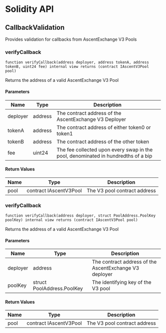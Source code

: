 # Solidity API

## CallbackValidation

Provides validation for callbacks from AscentExchange V3 Pools

### verifyCallback

```solidity
function verifyCallback(address deployer, address tokenA, address tokenB, uint24 fee) internal view returns (contract IAscentV3Pool pool)
```

Returns the address of a valid AscentExchange V3 Pool

#### Parameters

| Name | Type | Description |
| ---- | ---- | ----------- |
| deployer | address | The contract address of the AscentExchange V3 Deployer |
| tokenA | address | The contract address of either token0 or token1 |
| tokenB | address | The contract address of the other token |
| fee | uint24 | The fee collected upon every swap in the pool, denominated in hundredths of a bip |

#### Return Values

| Name | Type | Description |
| ---- | ---- | ----------- |
| pool | contract IAscentV3Pool | The V3 pool contract address |

### verifyCallback

```solidity
function verifyCallback(address deployer, struct PoolAddress.PoolKey poolKey) internal view returns (contract IAscentV3Pool pool)
```

Returns the address of a valid AscentExchange V3 Pool

#### Parameters

| Name | Type | Description |
| ---- | ---- | ----------- |
| deployer | address | The contract address of the AscentExchange V3 deployer |
| poolKey | struct PoolAddress.PoolKey | The identifying key of the V3 pool |

#### Return Values

| Name | Type | Description |
| ---- | ---- | ----------- |
| pool | contract IAscentV3Pool | The V3 pool contract address |

